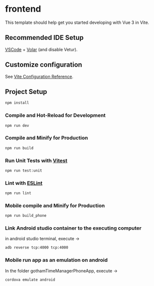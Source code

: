 # frontend

This template should help get you started developing with Vue 3 in Vite.

## Recommended IDE Setup

[VSCode](https://code.visualstudio.com/) + [Volar](https://marketplace.visualstudio.com/items?itemName=Vue.volar) (and disable Vetur).

## Customize configuration

See [Vite Configuration Reference](https://vitejs.dev/config/).

## Project Setup

```sh
npm install
```

### Compile and Hot-Reload for Development

```sh
npm run dev
```

### Compile and Minify for Production

```sh
npm run build
```

### Run Unit Tests with [Vitest](https://vitest.dev/)

```sh
npm run test:unit
```

### Lint with [ESLint](https://eslint.org/)

```sh
npm run lint
```
### Mobile compile and Minify for Production

```sh
npm run build_phone
```

### Link Android studio container to the executing computer

in android studio terminal, execute ->
```sh
adb reverse tcp:4000 tcp:4000
```

### Mobile run app as an emulation on android

In the folder gothamTimeManagerPhoneApp, execute ->

```sh
cordova emulate android
```




